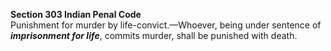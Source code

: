**Section 303 Indian Penal Code** </br>
Punishment for murder by life-convict.—Whoever, being under sentence of ***imprisonment for life***, commits murder, shall be punished with death.
